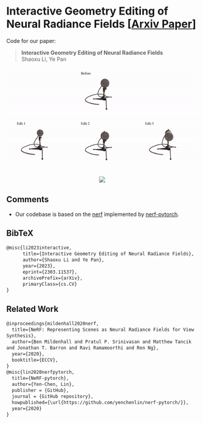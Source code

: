 # Interactive Geometry Editing of Neural Radiance Fields [[Arxiv Paper](https://arxiv.org/abs/2303.11537)]
Code for our paper:
> **Interactive Geometry Editing of Neural Radiance Fields**
> <br>Shaoxu Li, Ye Pan<br>

<div align=center><img src="demo_mic.gif"/></div>

<div align=center><img src="demo_pinecone.gif"/></div>






## Comments

- Our codebase is based on the [nerf](https://github.com/bmild/nerf) implemented by [nerf-pytorch](https://github.com/yenchenlin/nerf-pytorch).
## BibTeX

```
@misc{li2023interactive,
      title={Interactive Geometry Editing of Neural Radiance Fields}, 
      author={Shaoxu Li and Ye Pan},
      year={2023},
      eprint={2303.11537},
      archivePrefix={arXiv},
      primaryClass={cs.CV}
}
```
## Related Work

```
@inproceedings{mildenhall2020nerf,
  title={NeRF: Representing Scenes as Neural Radiance Fields for View Synthesis},
  author={Ben Mildenhall and Pratul P. Srinivasan and Matthew Tancik and Jonathan T. Barron and Ravi Ramamoorthi and Ren Ng},
  year={2020},
  booktitle={ECCV},
}
@misc{lin2020nerfpytorch,
  title={NeRF-pytorch},
  author={Yen-Chen, Lin},
  publisher = {GitHub},
  journal = {GitHub repository},
  howpublished={\url{https://github.com/yenchenlin/nerf-pytorch/}},
  year={2020}
}
```
